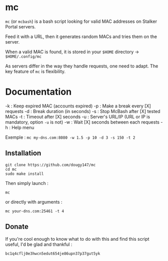 # mc

`mc` (or `mcbash`) is a bash script looking for valid MAC addresses on Stalker Portal servers.

Feed it with a URL, then it generates random MACs and tries them on the server.

When a valid MAC is found, it is stored in your `$HOME` directory -> `$HOME/.config/mc`

As servers differ in the way they handle requests, one need to adapt. The key feature of `mc` is flexibility.

# Documentation

-k : Keep expired MAC (accounts expired)
-p : Make a break every [X] requests
-d : Break duration (in seconds)
-s : Stop McBash after [X] tested MACs
-t : Timeout after [X] seconds
-u : Server's URL/IP (URL or IP is mandatory, option `-u` is not)
-w : Wait [X] seconds between each requests
-h : Help menu

Exemple : `mc my-dns.com:8080 -w 1.5 -p 10 -d 3 -s 150 -t 2`

## Installation

```
git clone https://github.com/dougy147/mc
cd mc
sudo make install
```
Then simply launch :
```
mc
```
or directly with arguments :
```
mc your-dns.com:25461 -t 4
```


## Donate

If you're cool enough to know what to do with this and find this script useful, I'd be glad and thankful :

`bc1q4cflj0e3hwcn5edut654je86upn37p37gut5yk`
